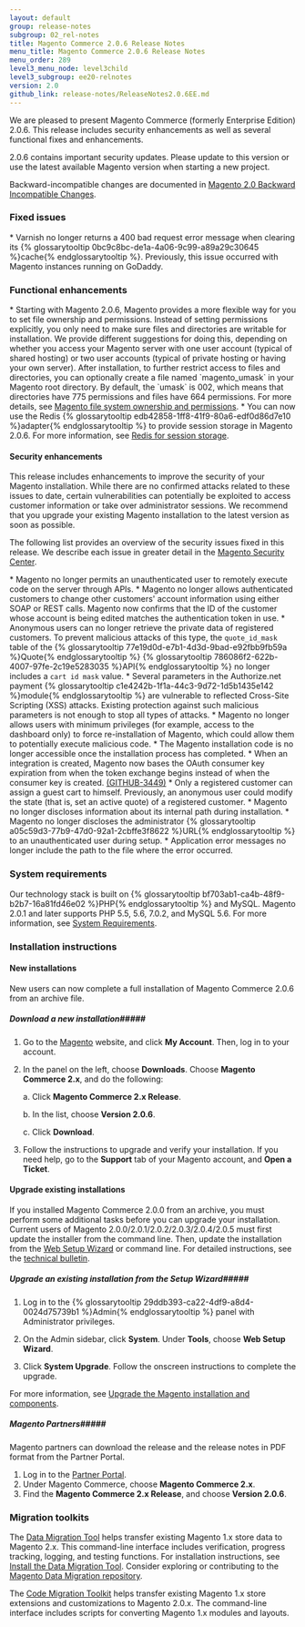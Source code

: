 ```yaml
---
layout: default
group: release-notes
subgroup: 02_rel-notes
title: Magento Commerce 2.0.6 Release Notes 
menu_title: Magento Commerce 2.0.6 Release Notes 
menu_order: 289
level3_menu_node: level3child
level3_subgroup: ee20-relnotes
version: 2.0
github_link: release-notes/ReleaseNotes2.0.6EE.md
---
```


We are pleased to present Magento Commerce (formerly Enterprise Edition) 2.0.6. This release includes security enhancements as well as several functional fixes and enhancements.

<div class="bs-callout bs-callout-warning">
    <p>2.0.6 contains important security updates. Please update to this version or use the latest available Magento version when starting a new project.</p>
</div>


Backward-incompatible changes are documented in <a href="{{page.baseurl}}/release-notes/changes_2.0.html" target="_blank">Magento 2.0 Backward Incompatible Changes</a>.



<h3>Fixed issues</h3>


<!--- 51847 --> * Varnish no longer returns a 400 bad request error message when clearing its {% glossarytooltip 0bc9c8bc-de1a-4a06-9c99-a89a29c30645 %}cache{% endglossarytooltip %}. Previously, this issue occurred with Magento instances running on GoDaddy. 



<h3>Functional enhancements</h3>

<!-- 52322 --> * Starting with Magento 2.0.6, Magento provides a more flexible way for you to set file ownership and permissions. Instead of setting permissions explicitly, you only need to make sure files and directories are writable for installation. We provide different suggestions for doing this, depending on whether you access your Magento server with one user account (typical of shared hosting) or two user accounts (typical of private hosting or having your own server). After installation, to further restrict access to files and directories, you can optionally create a file named `magento_umask` in your Magento root directory. By default, the `umask` is 002, which means that directories have 775 permissions and files have 664 permissions. For more details, see  <a href="{{page.baseurl}}/install-gde/prereq/file-sys-perms-over.html">Magento file system ownership and permissions</a>. 



<!-- 51809 -->* You can now use the Redis {% glossarytooltip edb42858-1ff8-41f9-80a6-edf0d86d7e10 %}adapter{% endglossarytooltip %} to provide session storage in Magento 2.0.6. For more information, see <a href="{{page.baseurl}}/config-guide/redis/config-redis.html">Redis for session storage</a>. 


<h4>Security enhancements</h4>
This release includes  enhancements to improve the security of your Magento installation. While there are no confirmed attacks related to these issues to date, certain vulnerabilities can potentially be exploited to access customer information or take over administrator sessions. We recommend that you upgrade your existing Magento installation to the latest version as soon as possible.

The following list provides an overview of the security issues fixed in this release. We describe each issue in greater detail in the <a href="https://magento.com/security" target="_blank">Magento Security Center</a>. 

<!-- 51806 -->*  Magento no longer permits an unauthenticated user to remotely execute code on the server through APIs. 


<!-- 51808 -->*  Magento no longer allows authenticated customers to change other customers' account information using either SOAP or REST calls.  Magento  now confirms that the ID of the customer whose account is being edited matches the authentication token in use. 

<!-- 51390 -->* Anonymous users can no longer retrieve the private data of registered customers. To prevent malicious attacks of this type, the <code>quote_id_mask</code> table of the {% glossarytooltip 77e19d0d-e7b1-4d3d-9bad-e92fbb9fb59a %}Quote{% endglossarytooltip %} {% glossarytooltip 786086f2-622b-4007-97fe-2c19e5283035 %}API{% endglossarytooltip %} no longer includes a <code>cart id mask</code> value. 

<!-- 51461 -->* Several parameters in the Authorize.net payment {% glossarytooltip c1e4242b-1f1a-44c3-9d72-1d5b1435e142 %}module{% endglossarytooltip %} are vulnerable to reflected Cross-Site Scripting (XSS) attacks. Existing protection against such malicious parameters is not enough to stop all types of attacks. 



<!-- 52187 -->* Magento no longer allows users with minimum privileges (for example,  access to the dashboard only) to force re-installation of Magento, which could allow them to potentially execute malicious code.
 


<!-- 51807 -->*  The Magento installation code is no longer accessible once the installation process has completed.  

<!-- 51292 -->* When an integration is created, Magento now bases the OAuth consumer key expiration from when the token exchange begins instead of when the consumer key is created. <a href="https://github.com/magento/magento2/issues/3449" target="_blank">(GITHUB-3449)</a>

<!-- 51392 -->* Only a registered customer can assign a guest cart to himself. Previously, an anonymous user could modify the state  (that is, set an active quote) of a registered customer. 


<!-- 51370 -->* Magento no longer discloses information about its internal path during installation. 


<!-- 51376 -->* Magento no longer discloses the administrator {% glossarytooltip a05c59d3-77b9-47d0-92a1-2cbffe3f8622 %}URL{% endglossarytooltip %} to an unauthenticated user during setup. 


<!-- 50955 -->* Application error messages no longer include the path to the file where the error occurred.  


<h3>System requirements</h3>
Our technology stack is built on {% glossarytooltip bf703ab1-ca4b-48f9-b2b7-16a81fd46e02 %}PHP{% endglossarytooltip %} and MySQL. Magento 2.0.1 and later supports PHP 5.5, 5.6, 7.0.2, and MySQL 5.6. For more information, see 
<a href="{{ site.baseurl}}/magento-system-requirements.html" target="_blank">System Requirements</a>.


<h3>Installation instructions</h3>

<h4>New installations</h4>
New users can now complete a full installation of Magento Commerce 2.0.6 from an archive file.

##### <b>Download a new installation</b>#####
1. Go to the <a href="https://www.magento.com/" target="_blank">Magento</a> website, and click **My Account**. Then, log in to your account. 
2. In the panel on the left, choose **Downloads**. Choose **Magento Commerce 2.x**, and do the following:

	a.	Click **Magento Commerce 2.x Release**.

	b.	In the list, choose **Version 2.0.6**.

	c.	Click **Download**.

3.	Follow the instructions to upgrade and verify your installation. If you need help, go to the **Support** tab of your Magento account, and **Open a Ticket**.


<h4>Upgrade existing installations</h4>
If you installed Magento Commerce 2.0.0 from an archive, you must perform some additional tasks before you can upgrade your installation. Current users of Magento 2.0.0/2.0.1/2.0.2/2.0.3/2.0.4/2.0.5 must first update the installer from the command line. Then, update the installation from the <a href="http://docs.magento.com/m2/ce/user_guide/system/web-setup-wizard.html" target="_blank">Web Setup Wizard</a> or command line. For detailed instructions, see the <a href="{{page.baseurl}}/release-notes/tech_bull_201-upgrade.html" target="_blank">technical bulletin</a>.


##### <b>Upgrade an existing installation from the Setup Wizard</b>#####

1. Log in to the {% glossarytooltip 29ddb393-ca22-4df9-a8d4-0024d75739b1 %}Admin{% endglossarytooltip %} panel with Administrator privileges.

2.	On the Admin sidebar, click **System**. Under **Tools**,  choose **Web Setup Wizard**.

3.	Click  **System Upgrade**. Follow the onscreen instructions to complete the upgrade.

For more information, see <a href="{{page.baseurl}}/comp-mgr/bk-compman-upgrade-guide.html" target="_blank">Upgrade the Magento installation and components</a>.

##### <b>Magento Partners</b>#####
Magento partners can download the release and the release notes in PDF format from the Partner Portal.

1.	Log in to the <a href="https://magento.com/partners/become-a-partner" target="_blank">Partner Portal</a>.
2.	Under Magento Commerce, choose **Magento Commerce 2.x**.
3.	Find the **Magento Commerce 2.x Release**, and choose **Version 2.0.6**.

<h3>Migration toolkits</h3>
The <a href="{{page.baseurl}}/migration/migration-migrate.html" target="_blank">Data Migration Tool</a> helps transfer existing Magento 1.x store data to Magento 2.x. This command-line interface includes verification, progress tracking, logging, and testing functions. For installation instructions, see  <a href="{{page.baseurl}}/migration/migration-tool-install.html" target="_blank">Install the Data Migration Tool</a>. Consider exploring or contributing to the <a href="https://github.com/magento/data-migration-tool" target="_blank"> Magento Data Migration repository</a>.

The <a href="https://github.com/magento/code-migration" target="_blank">Code Migration Toolkit</a> helps transfer existing Magento 1.x store extensions and customizations to Magento 2.0.x. The command-line interface includes scripts for converting Magento 1.x modules and layouts.








